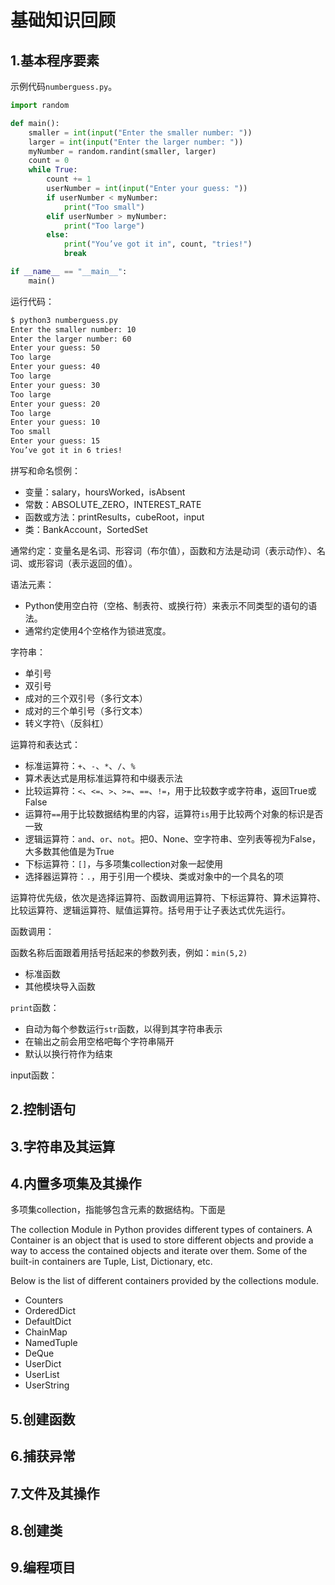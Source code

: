 # 基础知识回顾

## 1.基本程序要素

示例代码`numberguess.py`。

```python
import random

def main():
    smaller = int(input("Enter the smaller number: "))
    larger = int(input("Enter the larger number: "))
    myNumber = random.randint(smaller, larger)
    count = 0
    while True:
        count += 1
        userNumber = int(input("Enter your guess: "))
        if userNumber < myNumber:
            print("Too small")
        elif userNumber > myNumber:
            print("Too large")
        else:
            print("You’ve got it in", count, "tries!")
            break

if __name__ == "__main__":
    main()
```

运行代码：

```bash
$ python3 numberguess.py 
Enter the smaller number: 10
Enter the larger number: 60
Enter your guess: 50
Too large
Enter your guess: 40
Too large
Enter your guess: 30
Too large
Enter your guess: 20
Too large
Enter your guess: 10
Too small
Enter your guess: 15
You’ve got it in 6 tries!
```

拼写和命名惯例：

- 变量：salary，hoursWorked，isAbsent
- 常数：ABSOLUTE_ZERO，INTEREST_RATE
- 函数或方法：printResults，cubeRoot，input
- 类：BankAccount，SortedSet

通常约定：变量名是名词、形容词（布尔值），函数和方法是动词（表示动作）、名词、或形容词（表示返回的值）。

语法元素：

- Python使用空白符（空格、制表符、或换行符）来表示不同类型的语句的语法。
- 通常约定使用4个空格作为锁进宽度。

字符串：

- 单引号
- 双引号
- 成对的三个双引号（多行文本）
- 成对的三个单引号（多行文本）
- 转义字符`\`（反斜杠）

运算符和表达式：

- 标准运算符：`+`、`-`、`*`、`/`、`%`
- 算术表达式是用标准运算符和中缀表示法
- 比较运算符：`<`、`<=`、`>`、`>=`、`==`、`!=`，用于比较数字或字符串，返回True或False
- 运算符`==`用于比较数据结构里的内容，运算符`is`用于比较两个对象的标识是否一致
- 逻辑运算符：`and`、`or`、`not`。把0、None、空字符串、空列表等视为False，大多数其他值是为True
- 下标运算符：`[]`，与多项集collection对象一起使用
- 选择器运算符：`.`，用于引用一个模块、类或对象中的一个具名的项

运算符优先级，依次是选择运算符、函数调用运算符、下标运算符、算术运算符、比较运算符、逻辑运算符、赋值运算符。括号用于让子表达式优先运行。

函数调用：

函数名称后面跟着用括号括起来的参数列表，例如：`min(5,2)`

- 标准函数
- 其他模块导入函数

`print`函数：

- 自动为每个参数运行`str`函数，以得到其字符串表示
- 在输出之前会用空格吧每个字符串隔开
- 默认以换行符作为结束

input函数：

## 2.控制语句

## 3.字符串及其运算

## 4.内置多项集及其操作

多项集collection，指能够包含元素的数据结构。下面是

The collection Module in Python provides different types of containers. A Container is an object that is used to store different objects and provide a way to access the contained objects and iterate over them. Some of the built-in containers are Tuple, List, Dictionary, etc. 

Below is the list of different containers provided by the collections module.

- Counters
- OrderedDict
- DefaultDict
- ChainMap
- NamedTuple
- DeQue
- UserDict
- UserList
- UserString

## 5.创建函数

## 6.捕获异常

## 7.文件及其操作

## 8.创建类

## 9.编程项目
